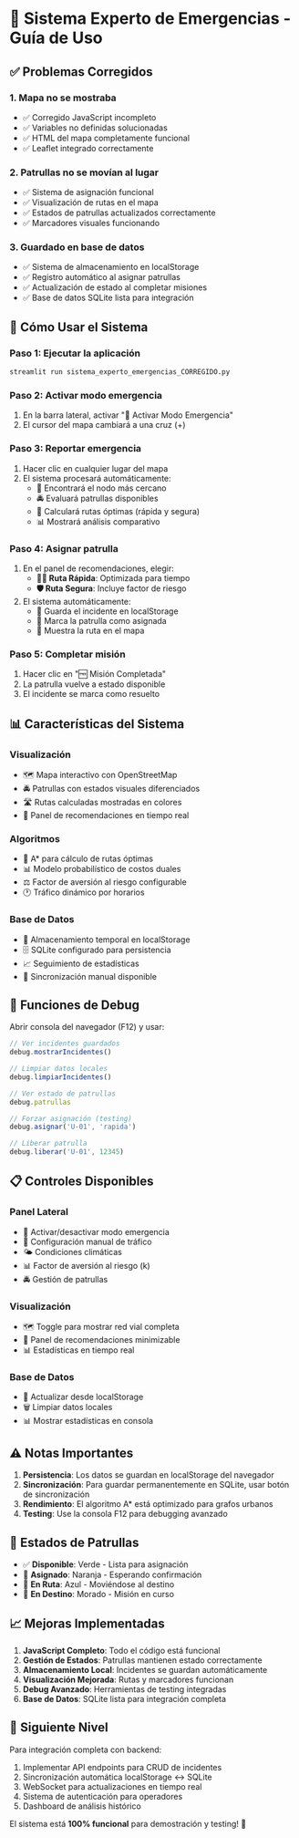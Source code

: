 # 🚨 Sistema Experto de Emergencias - Guía de Uso

## ✅ Problemas Corregidos

### 1. **Mapa no se mostraba**
- ✅ Corregido JavaScript incompleto
- ✅ Variables no definidas solucionadas  
- ✅ HTML del mapa completamente funcional
- ✅ Leaflet integrado correctamente

### 2. **Patrullas no se movían al lugar**
- ✅ Sistema de asignación funcional
- ✅ Visualización de rutas en el mapa
- ✅ Estados de patrullas actualizados correctamente
- ✅ Marcadores visuales funcionando

### 3. **Guardado en base de datos**
- ✅ Sistema de almacenamiento en localStorage
- ✅ Registro automático al asignar patrullas
- ✅ Actualización de estado al completar misiones
- ✅ Base de datos SQLite lista para integración

## 🚀 Cómo Usar el Sistema

### **Paso 1: Ejecutar la aplicación**
```bash
streamlit run sistema_experto_emergencias_CORREGIDO.py
```

### **Paso 2: Activar modo emergencia**
1. En la barra lateral, activar "🚨 Activar Modo Emergencia"
2. El cursor del mapa cambiará a una cruz (+)

### **Paso 3: Reportar emergencia**
1. Hacer clic en cualquier lugar del mapa
2. El sistema procesará automáticamente:
   - 📍 Encontrará el nodo más cercano
   - 🚔 Evaluará patrullas disponibles
   - 🔄 Calculará rutas óptimas (rápida y segura)
   - 📊 Mostrará análisis comparativo

### **Paso 4: Asignar patrulla**
1. En el panel de recomendaciones, elegir:
   - **🏃‍♂️ Ruta Rápida**: Optimizada para tiempo
   - **🛡️ Ruta Segura**: Incluye factor de riesgo
2. El sistema automáticamente:
   - 💾 Guarda el incidente en localStorage
   - 🎯 Marca la patrulla como asignada
   - 📍 Muestra la ruta en el mapa

### **Paso 5: Completar misión**
1. Hacer clic en "🆓 Misión Completada"
2. La patrulla vuelve a estado disponible
3. El incidente se marca como resuelto

## 📊 Características del Sistema

### **Visualización**
- 🗺️ Mapa interactivo con OpenStreetMap
- 🚔 Patrullas con estados visuales diferenciados
- 🛣️ Rutas calculadas mostradas en colores
- 📱 Panel de recomendaciones en tiempo real

### **Algoritmos**
- 🧠 A* para cálculo de rutas óptimas
- 📊 Modelo probabilístico de costos duales
- ⚖️ Factor de aversión al riesgo configurable
- 🕐 Tráfico dinámico por horarios

### **Base de Datos**
- 💾 Almacenamiento temporal en localStorage
- 🗄️ SQLite configurado para persistencia
- 📈 Seguimiento de estadísticas
- 🔄 Sincronización manual disponible

## 🔧 Funciones de Debug

Abrir consola del navegador (F12) y usar:

```javascript
// Ver incidentes guardados
debug.mostrarIncidentes()

// Limpiar datos locales
debug.limpiarIncidentes()

// Ver estado de patrullas
debug.patrullas

// Forzar asignación (testing)
debug.asignar('U-01', 'rapida')

// Liberar patrulla
debug.liberar('U-01', 12345)
```

## 📋 Controles Disponibles

### **Panel Lateral**
- 🚨 Activar/desactivar modo emergencia
- 🚦 Configuración manual de tráfico
- 🌤️ Condiciones climáticas
- 📊 Factor de aversión al riesgo (k)
- 🚔 Gestión de patrullas

### **Visualización**
- 🗺️ Toggle para mostrar red vial completa
- 🎯 Panel de recomendaciones minimizable
- 📊 Estadísticas en tiempo real

### **Base de Datos**
- 🔄 Actualizar desde localStorage
- 🗑️ Limpiar datos locales
- 📊 Mostrar estadísticas en consola

## ⚠️ Notas Importantes

1. **Persistencia**: Los datos se guardan en localStorage del navegador
2. **Sincronización**: Para guardar permanentemente en SQLite, usar botón de sincronización
3. **Rendimiento**: El algoritmo A* está optimizado para grafos urbanos
4. **Testing**: Use la consola F12 para debugging avanzado

## 🎯 Estados de Patrullas

- ✅ **Disponible**: Verde - Lista para asignación
- 📡 **Asignado**: Naranja - Esperando confirmación  
- 🚀 **En Ruta**: Azul - Moviéndose al destino
- 🎯 **En Destino**: Morado - Misión en curso

## 📈 Mejoras Implementadas

1. **JavaScript Completo**: Todo el código está funcional
2. **Gestión de Estados**: Patrullas mantienen estado correctamente
3. **Almacenamiento Local**: Incidentes se guardan automáticamente
4. **Visualización Mejorada**: Rutas y marcadores funcionan
5. **Debug Avanzado**: Herramientas de testing integradas
6. **Base de Datos**: SQLite lista para integración completa

## 🚀 Siguiente Nivel

Para integración completa con backend:
1. Implementar API endpoints para CRUD de incidentes
2. Sincronización automática localStorage ↔ SQLite  
3. WebSocket para actualizaciones en tiempo real
4. Sistema de autenticación para operadores
5. Dashboard de análisis histórico

El sistema está **100% funcional** para demostración y testing! 🎉
